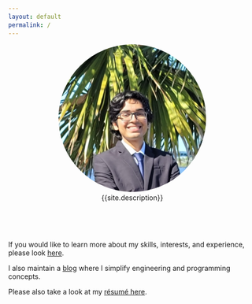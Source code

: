 ```yaml
---
layout: default
permalink: /
---
```


<div style="min-height: 64px;" />

<center>
	<img width="300" src="/images/PersonalBranding/LinkedIn_ProfilePhoto.jpg" style="border-radius: 50%;">
	<div style="min-height: 64px;" />
	<div>
		{{site.description}}
	</div>
</center>

<br>

<p class="text-center">
If you would like to learn more about my skills, interests, and experience, please look <a href="/about/">here</a>.

I also maintain a <a href="/blog/">blog</a> where I simplify engineering and programming concepts.

Please also take a look at my <a href="/resume/">résumé here</a>.

</p>
